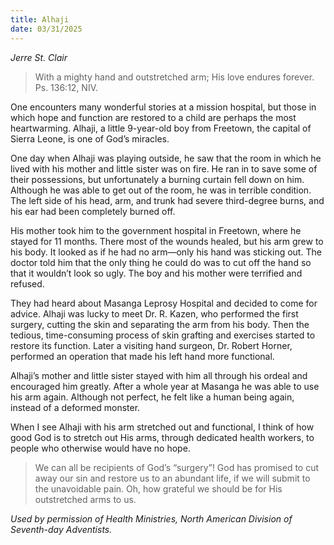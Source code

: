 ```yaml
---
title: Alhaji
date: 03/31/2025
---
```


_Jerre St. Clair_

> <p></p>
> With a mighty hand and outstretched arm; His love endures forever. Ps. 136:12, NIV.

One encounters many wonderful stories at a mission hospital, but those in which hope and function are restored to a child are perhaps the most heartwarming. Alhaji, a little 9-year-old boy from Freetown, the capital of Sierra Leone, is one of God’s miracles.

One day when Alhaji was playing outside, he saw that the room in which he lived with his mother and little sister was on fire. He ran in to save some of their possessions, but unfortunately a burning curtain fell down on him. Although he was able to get out of the room, he was in terrible condition. The left side of his head, arm, and trunk had severe third-degree burns, and his ear had been completely burned off.

His mother took him to the government hospital in Freetown, where he stayed for 11 months. There most of the wounds healed, but his arm grew to his body. It looked as if he had no arm—only his hand was sticking out. The doctor told him that the only thing he could do was to cut off the hand so that it wouldn’t look so ugly. The boy and his mother were terrified and refused.

They had heard about Masanga Leprosy Hospital and decided to come for advice. Alhaji was lucky to meet Dr. R. Kazen, who performed the first surgery, cutting the skin and separating the arm from his body. Then the tedious, time-consuming process of skin grafting and exercises started to restore its function. Later a visiting hand surgeon, Dr. Robert Horner, performed an operation that made his left hand more functional.

Alhaji’s mother and little sister stayed with him all through his ordeal and encouraged him greatly. After a whole year at Masanga he was able to use his arm again. Although not perfect, he felt like a human being again, instead of a deformed monster.

When I see Alhaji with his arm stretched out and functional, I think of how good God is to stretch out His arms, through dedicated health workers, to people who otherwise would have no hope.

> <callout></callout>
> We can all be recipients of God’s “surgery”! God has promised to cut away our sin and restore us to an abundant life, if we will submit to the unavoidable pain. Oh, how grateful we should be for His outstretched arms to us.

_Used by permission of Health Ministries, North American Division of Seventh-day Adventists._